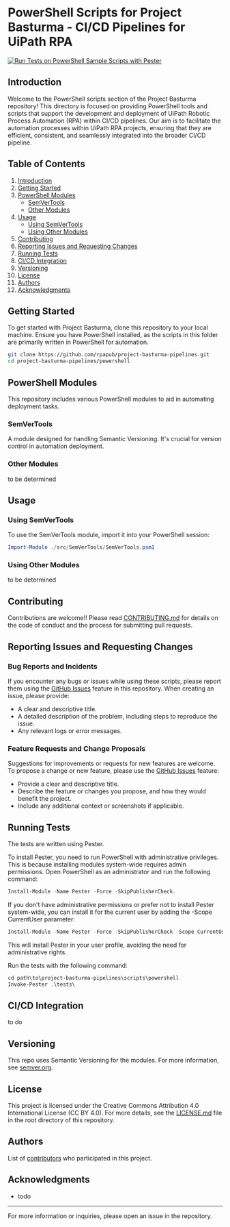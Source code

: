 # PowerShell Scripts for Project Basturma - CI/CD Pipelines for UiPath RPA

[![Run Tests on PowerShell Sample Scripts with Pester](https://github.com/rpapub/project-basturma-pipelines/actions/workflows/powershell-sample-scripts-test.yml/badge.svg)](https://github.com/rpapub/project-basturma-pipelines/actions/workflows/powershell-sample-scripts-test.yml)

## Introduction

Welcome to the PowerShell scripts section of the Project Basturma repository! This directory is focused on providing PowerShell tools and scripts that support the development and deployment of UiPath Robotic Process Automation (RPA) within CI/CD pipelines. Our aim is to facilitate the automation processes within UiPath RPA projects, ensuring that they are efficient, consistent, and seamlessly integrated into the broader CI/CD pipeline.

## Table of Contents

1. [Introduction](#introduction)
2. [Getting Started](#getting-started)
3. [PowerShell Modules](#powershell-modules)
   - [SemVerTools](#semvertools)
   - [Other Modules](#other-modules)
4. [Usage](#usage)
   - [Using SemVerTools](#using-semvertools)
   - [Using Other Modules](#using-other-modules)
5. [Contributing](#contributing)
6. [Reporting Issues and Requesting Changes](#reporting-issues-and-requesting-changes)
7. [Running Tests](#running-tests)
8. [CI/CD Integration](#cicd-integration)
9. [Versioning](#versioning)
10. [License](#license)
11. [Authors](#authors)
12. [Acknowledgments](#acknowledgments)

## Getting Started

To get started with Project Basturma, clone this repository to your local machine. Ensure you have PowerShell installed, as the scripts in this folder are primarily written in PowerShell for automation.

```bash
git clone https://github.com/rpapub/project-basturma-pipelines.git
cd project-basturma-pipelines/powershell
```

## PowerShell Modules

This repository includes various PowerShell modules to aid in automating deployment tasks.

### SemVerTools

A module designed for handling Semantic Versioning. It's crucial for version control in automation deployment.

### Other Modules

to be determined

## Usage

### Using SemVerTools

To use the SemVerTools module, import it into your PowerShell session:

```powershell
Import-Module ./src/SemVerTools/SemVerTools.psm1
```

### Using Other Modules

to be determined

## Contributing

Contributions are welcome!! Please read [CONTRIBUTING.md](CONTRIBUTING.md) for details on the code of conduct and the process for submitting pull requests.

## Reporting Issues and Requesting Changes

### Bug Reports and Incidents

If you encounter any bugs or issues while using these scripts, please report them using the [GitHub Issues](https://github.com/rpapub/project-basturma-pipelines/issues) feature in this repository. When creating an issue, please provide:

- A clear and descriptive title.
- A detailed description of the problem, including steps to reproduce the issue.
- Any relevant logs or error messages.

### Feature Requests and Change Proposals

Suggestions for improvements or requests for new features are welcome. To propose a change or new feature, please use the [GitHub Issues](https://github.com/rpapub/project-basturma-pipelines/issues) feature:

- Provide a clear and descriptive title.
- Describe the feature or changes you propose, and how they would benefit the project.
- Include any additional context or screenshots if applicable.

## Running Tests

The tests are written using Pester.

To install Pester, you need to run PowerShell with administrative privileges. This is because installing modules system-wide requires admin permissions. Open PowerShell as an administrator and run the following command:

```powershell
Install-Module -Name Pester -Force -SkipPublisherCheck.
```

If you don't have administrative permissions or prefer not to install Pester system-wide, you can install it for the current user by adding the -Scope CurrentUser parameter:

```powershell
Install-Module -Name Pester -Force -SkipPublisherCheck -Scope CurrentUser
```

This will install Pester in your user profile, avoiding the need for administrative rights.

Run the tests with the following command:

```powershell
cd path\to\project-basturma-pipelines\scripts\powershell
Invoke-Pester .\tests\
```

## CI/CD Integration

to do

## Versioning

This repo uses Semantic Versioning for the modules. For more information, see [semver.org](https://semver.org/).

## License

This project is licensed under the Creative Commons Attribution 4.0 International License (CC BY 4.0). For more details, see the [LICENSE.md](../../LICENSE.md) file in the root directory of this repository.

## Authors

List of [contributors](https://github.com/rpapub/project-basturma-pipelines/graphs/contributors) who participated in this project.

## Acknowledgments

- todo

---

For more information or inquiries, please open an issue in the repository.

